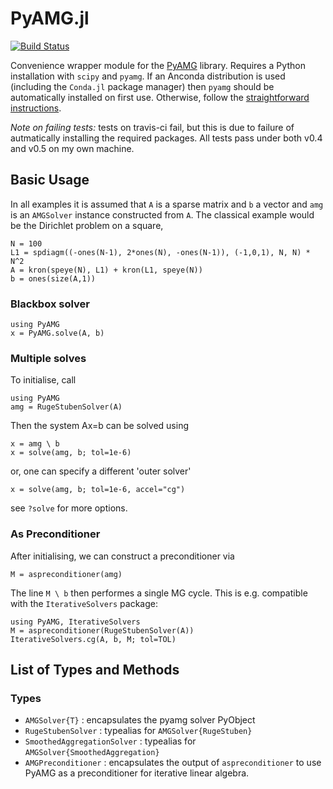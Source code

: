 # PyAMG.jl

[![Build Status](https://travis-ci.org/cortner/PyAMG.jl.svg?branch=master)](https://travis-ci.org/cortner/PyAMG.jl)

Convenience wrapper module for the [PyAMG](http://pyamg.org) library.
Requires a Python installation with `scipy` and `pyamg`.
If an Anconda distribution is used (including the `Conda.jl` package manager)
then `pyamg` should be automatically installed on first use. Otherwise, follow
the [straightforward instructions](https://github.com/pyamg/pyamg).

*Note on failing tests:* tests on travis-ci fail, but this is due to
failure of autmatically installing the required packages. All tests pass
under both v0.4 and v0.5 on my own machine.

## Basic Usage

In all examples it is assumed that `A` is a sparse matrix
and `b` a vector and `amg` is an `AMGSolver` instance constructed from `A`.
The classical example would be the Dirichlet problem on a square,
```
N = 100
L1 = spdiagm((-ones(N-1), 2*ones(N), -ones(N-1)), (-1,0,1), N, N) * N^2
A = kron(speye(N), L1) + kron(L1, speye(N))
b = ones(size(A,1))
```

### Blackbox solver
```
using PyAMG
x = PyAMG.solve(A, b)
```

### Multiple solves

To initialise, call
```
using PyAMG
amg = RugeStubenSolver(A)
```

Then the system Ax=b can be solved using
```
x = amg \ b
x = solve(amg, b; tol=1e-6)
```

or, one can specify a different 'outer solver'
```
x = solve(amg, b; tol=1e-6, accel="cg")
```

see `?solve` for more options.

### As Preconditioner

After initialising, we can construct a preconditioner via
```
M = aspreconditioner(amg)
```

The line `M \ b` then performes a single MG cycle.
This is e.g. compatible with the `IterativeSolvers` package:
```
using PyAMG, IterativeSolvers
M = aspreconditioner(RugeStubenSolver(A))
IterativeSolvers.cg(A, b, M; tol=TOL)
```

## List of Types and Methods

### Types

* `AMGSolver{T}` : encapsulates the pyamg solver PyObject
* `RugeStubenSolver` : typealias for `AMGSolver{RugeStuben}`
* `SmoothedAggregationSolver` : typealias for `AMGSolver{SmoothedAggregation}`
* `AMGPreconditioner` : encapsulates the output of `aspreconditioner`
   to use PyAMG as a preconditioner for iterative linear algebra.

<!-- ### Methods  TODO: write this documentation.
* `solve` : basic solver
* `Base.\` : single MG cycle (use PyAMG as preconditioner)
* `set_cycle!` : set which type of cycle to use (default "V")
* `diagnostics` : determine an optimal configuration for a given matrix
* -->
